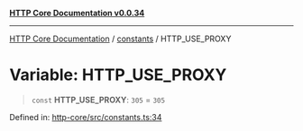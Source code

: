 [**HTTP Core Documentation v0.0.34**](../../README.md)

***

[HTTP Core Documentation](../../modules.md) / [constants](../README.md) / HTTP\_USE\_PROXY

# Variable: HTTP\_USE\_PROXY

> `const` **HTTP\_USE\_PROXY**: `305` = `305`

Defined in: [http-core/src/constants.ts:34](https://github.com/stonemjs/http-core/blob/eaa01dbfed8a1d56fab239821e27802dd54ab017/src/constants.ts#L34)

